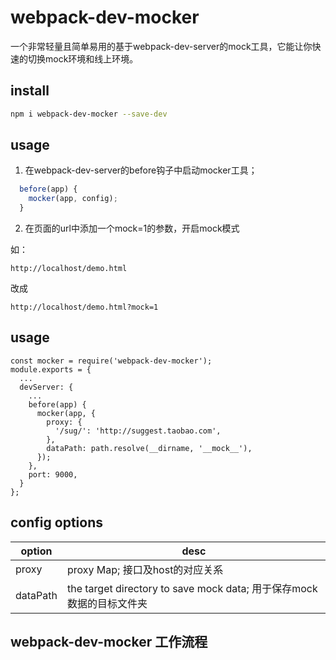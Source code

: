 # webpack-dev-mocker
一个非常轻量且简单易用的基于webpack-dev-server的mock工具，它能让你快速的切换mock环境和线上环境。

## install
```sh
npm i webpack-dev-mocker --save-dev
```

## usage
1. 在webpack-dev-server的before钩子中启动mocker工具；
```js
  before(app) {
    mocker(app, config);
  }
```
2. 在页面的url中添加一个mock=1的参数，开启mock模式

如：
```
http://localhost/demo.html
```
改成
```
http://localhost/demo.html?mock=1
```
## usage
```
const mocker = require('webpack-dev-mocker');
module.exports = {
  ...
  devServer: {
    ...
    before(app) {
      mocker(app, {
        proxy: {
          '/sug/': 'http://suggest.taobao.com',
        },
        dataPath: path.resolve(__dirname, '__mock__'),
      });
    },
    port: 9000,
  }
};
```

## config options
|  option   | desc  |
|  ----  | ----  |
| proxy  | proxy Map; 接口及host的对应关系 |
| dataPath  |the target directory to save mock data; 用于保存mock数据的目标文件夹 |

## webpack-dev-mocker 工作流程

